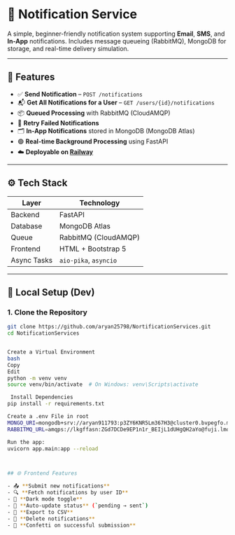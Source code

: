 # 📢 Notification Service

A simple, beginner-friendly notification system supporting **Email**, **SMS**, and **In-App** notifications. Includes message queueing (RabbitMQ), MongoDB for storage, and real-time delivery simulation.

---

## 🚀 Features

- ✅ **Send Notification** – `POST /notifications`
- 📬 **Get All Notifications for a User** – `GET /users/{id}/notifications`
- 📦 **Queued Processing** with RabbitMQ (CloudAMQP)
- 🔁 **Retry Failed Notifications**
- 🗂 **In-App Notifications** stored in MongoDB (MongoDB Atlas)
- 🟢 **Real-time Background Processing** using FastAPI
- ☁️ **Deployable on [Railway](https://railway.app)**

---

## ⚙️ Tech Stack

| Layer       | Technology              |
|-------------|--------------------------|
| Backend     | FastAPI                  |
| Database    | MongoDB Atlas            |
| Queue       | RabbitMQ (CloudAMQP)     |
| Frontend    | HTML + Bootstrap 5       |
| Async Tasks | `aio-pika`, `asyncio`    |

---

## 🧪 Local Setup (Dev)

### 1. Clone the Repository

```bash
git clone https://github.com/aryan25798/NortificationServices.git
cd NotificationServices


Create a Virtual Environment
bash
Copy
Edit
python -m venv venv
source venv/bin/activate  # On Windows: venv\Scripts\activate

 Install Dependencies
pip install -r requirements.txt

Create a .env File in root
MONGO_URI=mongodb+srv://aryan911793:p3ZY6KNR5Lm367H3@cluster0.bvpegfo.mongodb.net/notifications_db?retryWrites=true&w=majority&appName=Cluster0
RABBITMQ_URL=amqps://lkgffasn:ZGd7DCDe9EP1n1r_BEIjL1dUHgQH2aYo@fuji.lmq.cloudamqp.com/lkgffasn

Run the app:
uvicorn app.main:app --reload



## 🌐 Frontend Features

- 📤 **Submit new notifications**
- 🔍 **Fetch notifications by user ID**
- 🎨 **Dark mode toggle**
- 🔄 **Auto-update status** (`pending → sent`)
- 📄 **Export to CSV**
- 🧹 **Delete notifications**
- 🎉 **Confetti on successful submission**


